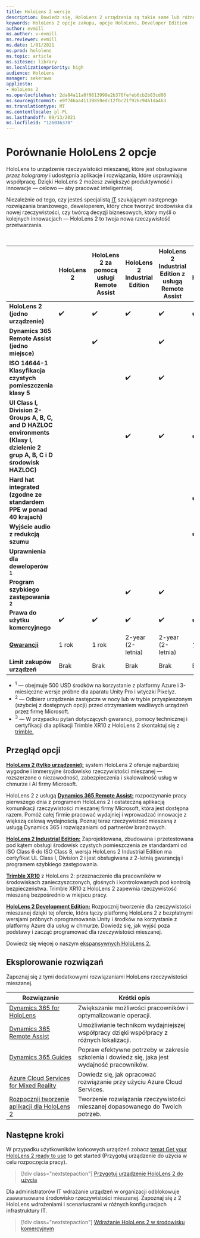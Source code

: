 ```yaml
---
title: HoloLens 2 wersje
description: Dowiedz się, HoloLens 2 urządzenia są takie same lub różne i co należy zrobić po otrzymaniu własnej wersji urządzenia.
keywords: HoloLens 2 opcje zakupu, opcje HoloLens, Developer Edition
author: evmill
ms.author: v-evmill
ms.reviewer: evmill
ms.date: 1/01/2021
ms.prod: hololens
ms.topic: article
ms.sitesec: library
ms.localizationpriority: high
audience: HoloLens
manager: sekerawa
appliesto:
- HoloLens 2
ms.openlocfilehash: 2da84a11a8f9613999e2b376fefeb6cb2b83cd00
ms.sourcegitcommit: e9f746aa41139859edc12fbc21f926c9461da4b3
ms.translationtype: MT
ms.contentlocale: pl-PL
ms.lasthandoff: 09/13/2021
ms.locfileid: "126036370"
---
```

# <a name="compare-hololens-2-options"></a>Porównanie HoloLens 2 opcje

HoloLens to urządzenie rzeczywistości mieszanej, które jest obsługiwane *przez hologramy* i udostępnia aplikacje i rozwiązania, które usprawniają współpracę. Dzięki HoloLens 2 możesz zwiększyć produktywność i innowacje — celowo — aby pracować inteligentniej.

Niezależnie od tego, czy jesteś specjalistą [](https://www.microsoft.com/hololens/developers) [IT](https://www.microsoft.com/hololens/apps) szukającym następnego rozwiązania branżowego, [](https://www.microsoft.com/hololens/apps) deweloperem, który chce tworzyć środowiska dla nowej rzeczywistości, czy twórcą decyzji biznesowych, który myśli o kolejnych innowacjach — HoloLens 2 to twoja nowa rzeczywistość przetwarzania.

<br>

|                                                      | HoloLens 2 | HoloLens 2 za pomocą usługi Remote Assist | HoloLens 2 Industrial Edition | HoloLens 2 Industrial Edition z usługą Remote Assist | Trimble XR10 z HoloLens 2 | HoloLens 2 Development Edition |
|------------------------------------------------------|------------|-------------------------------|-------------------------------|--------------------------------------------------|------------------------------|--------------------------------|
| **HoloLens 2 (jedno urządzenie)**                       |      ✔️     |               ✔️               |               ✔️               |                         ✔️                        |               ✔️              |                ✔️               |
| **Dynamics 365 Remote Assist (jedno miejsce)**                |            |               ✔️               |                               |                         ✔️                        |                              |                                |
| **ISO 14644-1 Klasyfikacja czystych pomieszczenia klasy 5**           |            |                               |               ✔️               |                         ✔️                        |                              |                                |
| **Ul Class I, Division 2-Groups A, B, C, and D HAZLOC environments (Klasy I, dzielenie 2 grup A, B, C i D środowisk HAZLOC)**                     |            |                               |               ✔️               |                         ✔️                        |               ✔️              |                                |
| **Hard hat integrated (zgodne ze standardem PPE w ponad 40 krajach)** |            |                               |                               |                                                  |               ✔️              |                                |
| **Wyjście audio z redukcją szumu**                        |            |                               |                               |                                                  |               ✔️              |                                |
| **Uprawnienia dla deweloperów <sup>1</sup>**                             |            |                               |                               |                                                  |                              |                ✔️               |
| **Program szybkiego zastępowania <sup>2</sup>**                          |            |                               |               ✔️               |                         ✔️                        |                              |                                |
| **Prawa do użytku komercyjnego**                                |      ✔️     |               ✔️               |               ✔️               |                         ✔️                        |               ✔️              |                                |
| [**Gwarancji**](hololens2-hardware.md#warranty-information)                                             |   1 rok   |             1 rok            |             2-year (2-letnia)            |                      2-year (2-letnia)                      |            1 rok <sup>3</sup>            |             1 rok             |
| **Limit zakupów urządzeń**                                |    Brak    |              Brak             |              Brak             |                       Brak                       |             Brak             |       Jedna na transakcję      |

- <sup>1</sup> — obejmuje 500 USD środków na korzystanie z platformy Azure i 3-miesięczne wersje próbne dla aparatu Unity Pro i wtyczki Pixelyz.
- <sup>2</sup> — Odbierz urządzenie zastępcze w nocy lub w trybie przyspieszonym (szybciej z dostępnych opcji) przed otrzymaniem wadliwych urządzeń przez firmę Microsoft.
- <sup>3</sup> — W przypadku pytań dotyczących gwarancji, pomocy technicznej i certyfikacji dla aplikacji Trimble XR10 z HoloLens 2 skontaktuj się z [trimble.](https://fieldtech.trimble.com/en/contact-support)


## <a name="options-overview"></a>Przegląd opcji

**[HoloLens 2 (tylko urządzenie):](hololens2-options-device-only.md)** system HoloLens 2 oferuje najbardziej wygodne i immersyjne środowisko rzeczywistości mieszanej — rozszerzone o niezawodność, zabezpieczenia i skalowalność usług w chmurze i AI firmy Microsoft.

HoloLens 2 z usługą **[Dynamics 365 Remote Assist:](hololens2-options-remote-assist.md)** rozpoczynanie pracy pierwszego dnia z programem HoloLens 2 i ostateczną aplikacją komunikacji rzeczywistości mieszanej firmy Microsoft, która jest dostępna razem. Pomóż całej firmie pracować wydajniej i wprowadzać innowacje z większą celową wydajnością. Poznaj teraz rzeczywistość mieszaną z usługą Dynamics 365 i rozwiązaniami od partnerów branżowych.

**[HoloLens 2 Industrial Edition:](hololens2-options-industrial-edition.md)** Zaprojektowana, zbudowana i przetestowana pod kątem obsługi środowisk czystych pomieszczenia ze standardami od ISO Class 6 do ISO Class 8, wersja HoloLens 2 Industrial Edition ma certyfikat UL Class I, Division 2 i jest obsługiwana z 2-letnią gwarancją i programem szybkiego zastępowania.

**[Trimble XR10](hololens2-options-trimble-xr10-edition.md)** z HoloLens 2: przeznaczenie dla pracowników w środowiskach zanieczyszczonych, głośnych i kontrolowanych pod kontrolą bezpieczeństwa. Trimble XR10 z HoloLens 2 zapewnia rzeczywistość mieszaną bezpośrednio w miejscu pracy.

**[HoloLens 2 Development Edition:](hololens2-options-dev-edition.md)** Rozpocznij tworzenie dla rzeczywistości mieszanej dzięki tej ofercie, która łączy platformę HoloLens 2 z bezpłatnymi wersjami próbnych oprogramowania Unity i środków na korzystanie z platformy Azure dla usług w chmurze. Dowiedz się, jak wyjść poza podstawy i zacząć programować dla rzeczywistości mieszanej.

Dowiedz się więcej o naszym [ekspansywnych HoloLens 2.](https://www.microsoft.com/hololens/buy)

## <a name="explore-solutions"></a>Eksplorowanie rozwiązań

Zapoznaj się z tymi dodatkowymi rozwiązaniami HoloLens rzeczywistości mieszanej.

| Rozwiązanie | Krótki opis                                                                                |
|----------|---------------------------------------------------------------------------------------------------|
| [Dynamics 365 for HoloLens](https://www.microsoft.com//hololens/apps)          | Zwiększanie możliwości pracowników i optymalizowanie operacji.                                                        |
| [Dynamics 365 Remote Assist](https://dynamics.microsoft.com/mixed-reality/remote-assist/)          | Umożliwianie technikom wydajniejszej współpracy dzięki współpracy z różnych lokalizacji. |
|   [Dynamics 365 Guides](https://dynamics.microsoft.com/mixed-reality/guides/)        | Popraw efektywne potrzeby w zakresie szkolenia i dowiedz się, jaka jest wydajność pracowników.                          |
|  [Azure Cloud Services for Mixed Reality](/windows/mixed-reality/develop/mixed-reality-cloud-services#:~:text=Mixed%20Reality%20services%20Mixed%20Reality%20cloud%20services%20like,all%20in%20the%20context%20of%20your%20users%E2%80%99%20environments)         | Dowiedz się, jak opracować rozwiązanie przy użyciu Azure Cloud Services.                                       |
|  [Rozpocznij tworzenie aplikacji dla HoloLens 2](/windows/mixed-reality/develop/development?tabs=unity)         | Tworzenie rozwiązania rzeczywistości mieszanej dopasowanego do Twoich potrzeb.                                                 |

## <a name="next-steps"></a>Następne kroki

W przypadku użytkowników końcowych urządzeń zobacz [temat Get your HoloLens 2 ready to use](hololens2-setup.md) to get started (Przygotuj urządzenie do użycia w celu rozpoczęcia pracy).

> [!div class="nextstepaction"]
> [Przygotuj urządzenie HoloLens 2 do użycia](hololens2-setup.md)

Dla administratorów IT wdrażanie urządzeń w organizacji odblokowuje zaawansowane środowisko rzeczywistości mieszanej. Zapoznaj się z 2 HoloLens wdrożeniami i scenariuszami w różnych konfiguracjach infrastruktury IT.

> [!div class="nextstepaction"]
> [Wdrażanie HoloLens 2 w środowisku komercyjnym](hololens-requirements.md)
